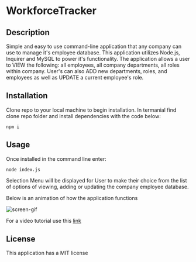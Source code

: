 # WorkforceTracker

## Description
Simple and easy to use command-line application that any company can use to manage it's employee database. This application utilizes Node.js, Inquirer and MySQL to power it's functionality. The application allows a user to VIEW the following: all employees, all company departments, all roles within company. User's can also ADD new departments, roles, and employees as well as UPDATE a current employee's role.

## Installation 
Clone repo to your local machine to begin installation. In termanial find clone repo folder and install dependencies with the code below: 
```
npm i
```

## Usage
Once installed in the command line enter:
```
node index.js
```
Selection Menu will be displayed for User to make their choice from the list of options of viewing, adding or updating the company employee database.

Below is an animation of how the application functions

![screen-gif](./assets/demo.gif)




For a video tutorial use this [link](https://youtu.be/o56qs_0Sm28)

## License
This application has a MIT license
